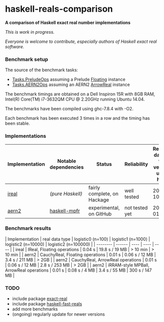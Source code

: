 # haskell-reals-comparison

__A comparison of Haskell exact real number implementations__

_This is work in progress._

_Everyone is welcome to contribute, especially authors of Haskell exact real software._

### Benchmark setup

The source of the benchmark tasks:  
* [Tasks.PreludeOps](https://github.com/michalkonecny/haskell-reals-comparison/blob/master/src/Tasks/PreludeOps.hs) assuming a Prelude [Floating](https://hackage.haskell.org/package/base-4.8.1.0/docs/Prelude.html#t:Floating) instance
* [Tasks.AERN2Ops](https://github.com/michalkonecny/haskell-reals-comparison/blob/master/src/Tasks/AERN2Ops.hs) assuming an AERN2 [ArrowReal](https://github.com/michalkonecny/aern2/blob/master/aern2-num/src/AERN2/Num/Operations.hs) instance

The benchmark timings are obtained on a Dell Inspiron 15R with 8GB RAM,
Intel(R) Core(TM) i7-3632QM CPU @ 2.20GHz running Ubuntu 14.04.

The benchmarks have been compiled using ghc-7.8.4 with -O2.

Each benchmark has been executed 3 times in a row and the timing has been stable.

### Implementations

| Implementation | Notable dependencies | Status | Reliability | Release date of the version used here |
| ----- | ----- | ----- | ----- | ----- |
| [ireal](https://hackage.haskell.org/package/ireal) | _(pure Haskell)_ | fairly complete, on Hackage | well tested | 2015-10-31 |
| [aern2](https://github.com/michalkonecny/aern2) | [haskell-mpfr](https://github.com/comius/haskell-mpfr) | experimental, on GitHub | not tested yet | 2016-01-21 |


### Benchmark results

| Implementation | real data type | logistic0 (n=100) | logistic1 (n=1000)  | logistic2 (n=10000)  | logistic2 (n=100000)  |
| -------- | ------ | ---- | ---- | ---- |
| ireal | IReal, Floating operations | 0.04 s | 19.8 s / 19 MB | > 10 min | > 10 min |
| aern2 | CauchyReal, Floating operations | 0.01 s | 0.06 s / 12 MB | 3.4 s / 211 MB | > 2GB |
| aern2 | CauchyReal, ArrowReal operations | 0.01 s | 0.06 s / 12 MB | 2.8 s / 253 MB | > 2GB |
| aern2 | iRRAM-style MPBall, ArrowReal operations | 0.01 s | 0.08 s / 4 MB | 3.4 s / 55 MB | 300 s / 147 MB |

### TODO
* include package [exact-real](https://hackage.haskell.org/package/exact-real)
* include package [haskell-fast-reals](https://github.com/comius/haskell-fast-reals)
* add more benchmarks
* (ongoing) regularly update for newer versions

